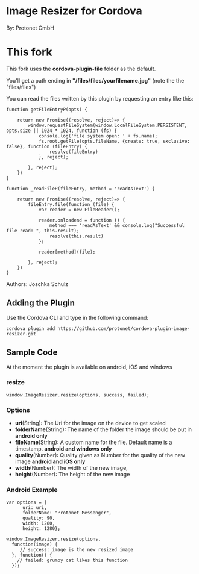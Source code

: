 # Image Resizer for Cordova #
By: Protonet GmbH

# This fork

This fork uses the **cordova-plugin-file** folder as the default. 

You'll get a path ending in **"/files/files/yourfilename.jpg"** (note the the "files/files")

You can read the files written by this plugin by requesting an entry like this:

```
function getFileEntryP(opts) {

    return new Promise((resolve, reject)=> {
        window.requestFileSystem(window.LocalFileSystem.PERSISTENT, opts.size || 1024 * 1024, function (fs) {
            console.log('file system open: ' + fs.name);
            fs.root.getFile(opts.fileName, {create: true, exclusive: false}, function (fileEntry) {
                resolve(fileEntry)
            }, reject);

        }, reject);
    })
}

function _readFileP(fileEntry, method = 'readAsText') {

    return new Promise((resolve, reject)=> {
        fileEntry.file(function (file) {
            var reader = new FileReader();

            reader.onloadend = function () {
                method === 'readAsText' && console.log("Successful file read: ", this.result);
                resolve(this.result)
            };

            reader[method](file);

        }, reject);
    })
}

```


Authors: Joschka Schulz

## Adding the Plugin ##

Use the Cordova CLI and type in the following command:

`cordova plugin add https://github.com/protonet/cordova-plugin-image-resizer.git`

## Sample Code

At the moment the plugin is available on android, iOS and windows

### resize

    window.ImageResizer.resize(options, success, failed);

### Options
  - **uri**(String): The Uri for the image on the device to get scaled
  - **folderName**(String): The name of the folder the image should be put in **android only**
  - **fileName**(String): A custom name for the file. Default name is a timestamp. **android and windows only**
  - **quality**(Number): Quality given as Number for the quality of the new image **android and iOS only**
  - **width**(Number): The width of the new image,
  - **height**(Number): The height of the new image

### Android Example
    var options = {
          uri: uri,
          folderName: "Protonet Messenger",
          quality: 90,
          width: 1280,
          height: 1280};

    window.ImageResizer.resize(options,
      function(image) {
         // success: image is the new resized image
      }, function() {
        // failed: grumpy cat likes this function
      });
